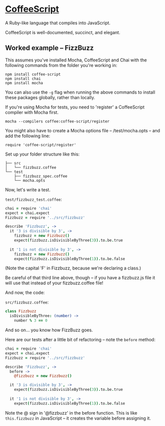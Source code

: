 # [CoffeeScript](http://coffeescript.org)

A Ruby-like language that compiles into JavaScript.

CoffeeScript is well-documented, succinct, and elegant.

## Worked example – FizzBuzz

This assumes you've installed Mocha, CoffeeScript and Chai with the following commands from the folder you're working in:

```shell
npm install coffee-script
npm install chai
npm install mocha
```

You can also use the `-g` flag when running the above commands to install these packages globally, rather than locally.

If you're using Mocha for tests, you need to 'register' a CoffeeScript compiler with Mocha first.

```shell
mocha --compilers coffee:coffee-script/register 
```

You might also have to create a Mocha options file – /test/mocha.opts – and add the following line:

`require 'coffee-script/register'`

Set up your folder structure like this:

```
├── src
│   └── fizzbuzz.coffee
└── test
    ├── fizzbuzz_spec.coffee
    └── mocha.opts
```

Now, let's write a test.

`test/fizzbuzz_test.coffee`:

```coffee
chai = require 'chai'
expect = chai.expect
Fizzbuzz = require '../src/fizzbuzz'

describe 'Fizzbuzz', -> 
  it '3 is divisible by 3', ->
    fizzbuzz = new Fizzbuzz()
    expect(fizzbuzz.isDivisibleByThree(3)).to.be.true
  
  it '1 is not divisible by 3', ->
    fizzbuzz = new Fizzbuzz()
    expect(fizzbuzz.isDivisibleByThree(1)).to.be.false

```

(Note the capital 'F' in Fizzbuzz, because we're declaring a class.)

Be careful of that third line above, though – if you have a fizzbuzz.js file it will use that instead of your fizzbuzz.coffee file!

And now, the code:

`src/fizzbuzz.coffee`:

```coffee
class Fizzbuzz
  isDivisibleByThree: (number) ->
    number % 3 == 0
```

And so on... you know how FizzBuzz goes.

Here are our tests after a little bit of refactoring – note the `before` method:

```coffee
chai = require 'chai'
expect = chai.expect
Fizzbuzz = require '../src/fizzbuzz'

describe 'Fizzbuzz', -> 
  before ->
    @fizzbuzz = new Fizzbuzz()

  it '3 is divisible by 3', ->
    expect(fizzbuzz.isDivisibleByThree(3)).to.be.true
  
  it '1 is not divisible by 3', ->
    expect(fizzbuzz.isDivisibleByThree(1)).to.be.false
```

Note the @ sign in '@fizzbuzz' in the before function. This is like `this.fizzbuzz` in JavaScript – it creates the variable before assigning it.
